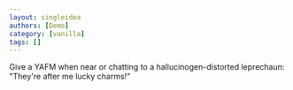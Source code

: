 ```yaml
---
layout: singleidea
authors: [Demo]
category: [vanilla]
tags: []
---
```

Give a YAFM when near or chatting to a hallucinogen-distorted leprechaun: "They're after me lucky charms!"
